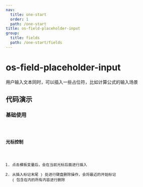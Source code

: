 ```yaml
---
nav:
  title: one-start
  order: 1
  path: /one-start
title: os-field-placeholder-input
group:
  title: fields
  path: /one-start/fields
---
```


# os-field-placeholder-input

用户输入文本同时，可以插入一些占位符，比如计算公式的输入场景

## 代码演示

### 基础使用

<code src="../demos/field-placeholder-input/simple.tsx" />

### 光标控制

1. 点击模板变量后，会在当前光标后面进行插入
2. 从插入标记末尾 `}` 处进行键盘删除操作，会将最近的开始标记 `{` 包含在内的所有内容进行删除

<code src="../demos/field-placeholder-input/cursor-control.tsx" />

<API exports='["Settings"]' src="../components/fields/placeholder-input.tsx"></API>
